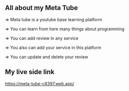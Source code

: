 ## All about my Meta Tube

=> Meta tube is a youtube base learning platform

=> You can learn from here many things about programming

=> You can add review in any service

=> You also can add your service in this platform

=> You can update and delete your review

## My live side link

https://meta-tube-c8397.web.app/
